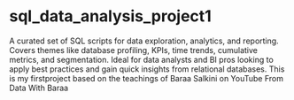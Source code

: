# sql_data_analysis_project1
A curated set of SQL scripts for data exploration, analytics, and reporting. Covers themes like database profiling, KPIs, time trends, cumulative metrics, and segmentation. Ideal for data analysts and BI pros looking to apply best practices and gain quick insights from relational databases.
This is my firstproject based on the teachings of Baraa Salkini on YouTube From Data With Baraa
